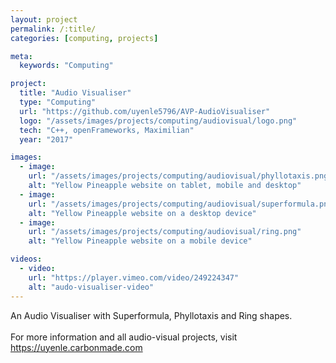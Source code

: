 ```yaml
---
layout: project
permalink: /:title/
categories: [computing, projects]

meta:
  keywords: "Computing"

project:
  title: "Audio Visualiser"
  type: "Computing"
  url: "https://github.com/uyenle5796/AVP-AudioVisualiser"
  logo: "/assets/images/projects/computing/audiovisual/logo.png"
  tech: "C++, openFrameworks, Maximilian"
  year: "2017"

images:
  - image:
    url: "/assets/images/projects/computing/audiovisual/phyllotaxis.png"
    alt: "Yellow Pineapple website on tablet, mobile and desktop"
  - image:
    url: "/assets/images/projects/computing/audiovisual/superformula.png"
    alt: "Yellow Pineapple website on a desktop device"
  - image:
    url: "/assets/images/projects/computing/audiovisual/ring.png"
    alt: "Yellow Pineapple website on a mobile device"

videos:
  - video:
    url: "https://player.vimeo.com/video/249224347"
    alt: "audo-visualiser-video"
---
```


<p>An Audio Visualiser with Superformula, Phyllotaxis and Ring shapes.
<br/><br/>
For more information and all audio-visual projects, visit <a href="https://uyenle.carbonmade.com">https://uyenle.carbonmade.com</a></p>
